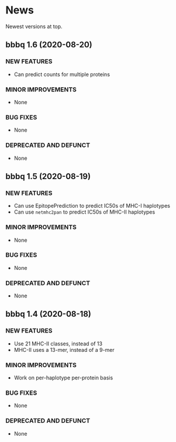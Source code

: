 # News

Newest versions at top.

## bbbq 1.6 (2020-08-20)

### NEW FEATURES

  * Can predict counts for multiple proteins
  
### MINOR IMPROVEMENTS

  * None

### BUG FIXES

  * None

### DEPRECATED AND DEFUNCT

  * None

## bbbq 1.5 (2020-08-19)

### NEW FEATURES

  * Can use EpitopePrediction to predict IC50s of MHC-I haplotypes
  * Can use `netmhc2pan` to predict IC50s of MHC-II haplotypes
  
### MINOR IMPROVEMENTS

  * None

### BUG FIXES

  * None

### DEPRECATED AND DEFUNCT

  * None

## bbbq 1.4 (2020-08-18)

### NEW FEATURES

  * Use 21 MHC-II classes, instead of 13
  * MHC-II uses a 13-mer, instead of a 9-mer
  
### MINOR IMPROVEMENTS

  * Work on per-haplotype per-protein basis

### BUG FIXES

  * None

### DEPRECATED AND DEFUNCT

  * None

